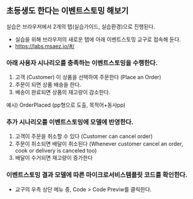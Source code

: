 ## 초등생도 한다는 이벤트스토밍 해보기

실습은 브라우저에서 2개의 탭(실습가이드, 실습환경)으로 진행된다.

- 실습을 위해 브라우저의 새로운 탭에 아래 이벤트스토밍 교구로 접속해 둔다.  
- https://labs.msaez.io/#/



### 아래 사용자 시나리오를 충족하는 이벤트스토밍을 수행한다.

1. 고객 (Customer) 이 상품을 선택하여 주문한다 (Place an Order)
1. 주문이 되면 상품 배송을 한다.
1. 배송이 완료되면 상품의 재고량이 감소한다.

예시) OrderPlaced (pp형으로 도출, 목적어+동사pp)


### 추가 시나리오를 이벤트스토밍에 모델에 반영한다.

1. 고객이 주문을 취소할 수 있다 (Customer can cancel order)
1. 주문이 취소되면 배달이 취소된다 (Whenever customer cancel an order, cook or delivery is canceled too)
1. 배달이 수거되면 재고량이 증가한다


### 이벤트스토밍 결과 모델에 따른 마이크로서비스템플릿 코드를 확인한다.

- 교구의 우측 상단 메뉴 중, Code > Code Previw를 클릭한다.